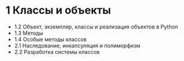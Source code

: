 # 1 Классы и объекты
- 1.2 Объект, экземпляр, классы и реализация объектов в Python
- 1.3 Методы
- 1.4 Особые методы классов
- 2.1 Наследование, инкапсуляция и полиморфизм
- 2.2 Разработка системы классов